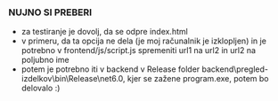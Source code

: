 ### NUJNO SI PREBERI

- za testiranje je dovolj, da se odpre index.html
- v primeru, da ta opcija ne dela (je moj računalnik je izklopljen) in je potrebno v frontend/js/script.js spremeniti url1 na url2 in url2 na poljubno ime
- potem je potrebno iti v backend v Release folder backend\pregled-izdelkov\bin\Release\net6.0, kjer se zažene program.exe, potem bo delovalo :)
